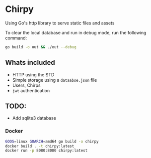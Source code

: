 # Chirpy

Using Go's http library to serve static files and assets

To clear the local database and run in debug mode, run the following command:

```bash
go build -o out && ./out --debug
```


## Whats included
- HTTP using the STD
- Simple storage using a `dataabse.json` file
- Users, Chirps
- `jwt` authentication


## TODO:
- Add sqlite3 database

### Docker

```bash
GOOS=linux GOARCH=amd64 go build -o chirpy
docker build . -t chirpy:latest
docker run -p 8080:8080 chirpy:latest
```
